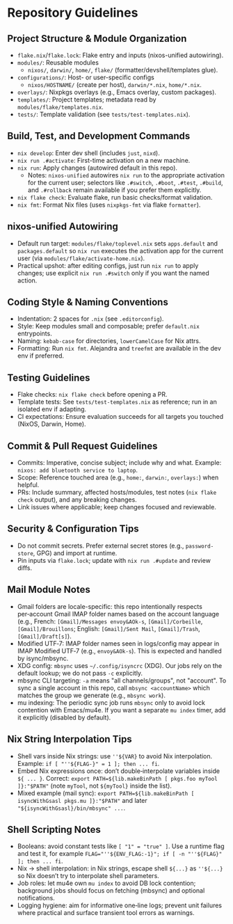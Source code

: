 # Repository Guidelines

## Project Structure & Module Organization
- `flake.nix`/`flake.lock`: Flake entry and inputs (nixos-unified autowiring).
- `modules/`: Reusable modules
  - `nixos/`, `darwin/`, `home/`, `flake/` (formatter/devshell/templates glue).
- `configurations/`: Host- or user-specific configs
  - `nixos/HOSTNAME/` (create per host), `darwin/*.nix`, `home/*.nix`.
- `overlays/`: Nixpkgs overlays (e.g., Emacs overlay, custom packages).
- `templates/`: Project templates; metadata read by `modules/flake/templates.nix`.
- `tests/`: Template validation (see `tests/test-templates.nix`).

## Build, Test, and Development Commands
- `nix develop`: Enter dev shell (includes `just`, `nixd`).
- `nix run .#activate`: First-time activation on a new machine.
- `nix run`: Apply changes (autowired default in this repo).
  - Notes: `nixos-unified` autowires `nix run` to the appropriate activation for the current user; selectors like `.#switch`, `.#boot`, `.#test`, `.#build`, and `.#rollback` remain available if you prefer them explicitly.
- `nix flake check`: Evaluate flake, run basic checks/format validation.
- `nix fmt`: Format Nix files (uses `nixpkgs-fmt` via flake `formatter`).

## nixos-unified Autowiring
- Default run target: `modules/flake/toplevel.nix` sets `apps.default` and `packages.default` so `nix run` executes the activation app for the current user (via `modules/flake/activate-home.nix`).
- Practical upshot: after editing configs, just run `nix run` to apply changes; use explicit `nix run .#switch` only if you want the named action.

## Coding Style & Naming Conventions
- Indentation: 2 spaces for `.nix` (see `.editorconfig`).
- Style: Keep modules small and composable; prefer `default.nix` entrypoints.
- Naming: `kebab-case` for directories, `lowerCamelCase` for Nix attrs.
- Formatting: Run `nix fmt`. Alejandra and `treefmt` are available in the dev env if preferred.

## Testing Guidelines
- Flake checks: `nix flake check` before opening a PR.
- Template tests: See `tests/test-templates.nix` as reference; run in an isolated env if adapting.
- CI expectations: Ensure evaluation succeeds for all targets you touched (NixOS, Darwin, Home).

## Commit & Pull Request Guidelines
- Commits: Imperative, concise subject; include why and what. Example: `nixos: add bluetooth service to laptop`.
- Scope: Reference touched area (e.g., `home:`, `darwin:`, `overlays:`) when helpful.
- PRs: Include summary, affected hosts/modules, test notes (`nix flake check` output), and any breaking changes.
- Link issues where applicable; keep changes focused and reviewable.

## Security & Configuration Tips
- Do not commit secrets. Prefer external secret stores (e.g., `password-store`, GPG) and import at runtime.
- Pin inputs via `flake.lock`; update with `nix run .#update` and review diffs.

## Mail Module Notes
- Gmail folders are locale-specific: this repo intentionally respects per‑account Gmail IMAP folder names based on the account language (e.g., French: `[Gmail]/Messages envoy&AOk-s`, `[Gmail]/Corbeille`, `[Gmail]/Brouillons`; English: `[Gmail]/Sent Mail`, `[Gmail]/Trash`, `[Gmail]/Draft[s]`).
- Modified UTF‑7: IMAP folder names seen in logs/config may appear in IMAP Modified UTF‑7 (e.g., `envoy&AOk-s`). This is expected and handled by isync/mbsync.
- XDG config: `mbsync` uses `~/.config/isyncrc` (XDG). Our jobs rely on the default lookup; we do not pass `-c` explicitly.
- mbsync CLI targeting: `-a` means "all channels/groups", not "account". To sync a single account in this repo, call `mbsync <accountName>` which matches the group we generate (e.g., `mbsync work`).
- mu indexing: The periodic sync job runs `mbsync` only to avoid lock contention with Emacs/mu4e. If you want a separate `mu index` timer, add it explicitly (disabled by default).

## Nix String Interpolation Tips
- Shell vars inside Nix strings: use `''${VAR}` to avoid Nix interpolation. Example: `if [ "''${FLAG-}" = 1 ]; then ... fi`.
- Embed Nix expressions once: don’t double‑interpolate variables inside `${ ... }`. Correct: `export PATH=${lib.makeBinPath [ pkgs.foo myTool ]}:"$PATH"` (note `myTool`, not `${myTool}` inside the list).
- Mixed example (mail sync): `export PATH=${lib.makeBinPath [ isyncWithGsasl pkgs.mu ]}:"$PATH"` and later `"${isyncWithGsasl}/bin/mbsync" ...`.

## Shell Scripting Notes
- Booleans: avoid constant tests like `[ "1" = "true" ]`. Use a runtime flag and test it, for example `FLAG="''${ENV_FLAG:-1}"; if [ -n "''${FLAG}" ]; then ... fi`.
- Nix → shell interpolation: in Nix strings, escape shell `${...}` as `''${...}` so Nix doesn’t try to interpolate shell parameters.
- Job roles: let mu4e own `mu index` to avoid DB lock contention; background jobs should focus on fetching (mbsync) and optional notifications.
- Logging hygiene: aim for informative one‑line logs; prevent unit failures where practical and surface transient tool errors as warnings.
